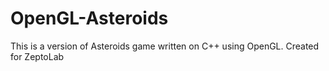 OpenGL-Asteroids
================

This is a version of Asteroids game written on C++ using OpenGL.
Created for ZeptoLab
